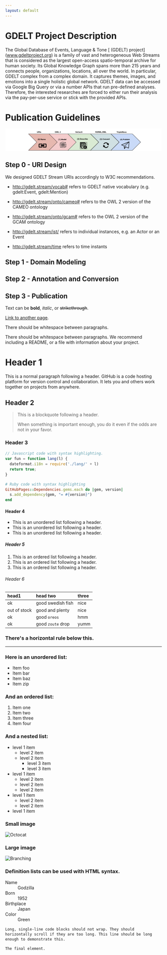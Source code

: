 ```yaml
---
layout: default
---
```


# GDELT Project Description

The Global Database of Events, Language & Tone [ (GDELT) project] (www.gdeltproject.org)
is a family of vast and heterogeneous Web Streams that is considered as the largest
open-access spatio-temporal archive for human society. Its Global Knowledge Graph spans
more than 215 years and connects people, organizations, locations, all over the world.
In particular, GDELT complex from a complex domain. It captures themes, images, and emotions
into a single holistic global network. GDELT data can be accessed via Google Big Query or via
a number APIs that run pre-defined analyses. Therefore, the interested researches are forced
to either run their analysis via the pay-per-use service or stick with the provided APIs.


# Publication Guidelines

![Branching](./assets/images/lc.png)

## Step 0 - URI Design

We designed GDELT Stream URIs accordingly to W3C recommendations.

-  http://gdelt.stream/vocab# refers to GDELT native vocabulary (e.g. gdelt:Event, gdelt:Mention)
-  http://gdelt.stream/onto/cameo# refers to the OWL 2 version of the CAMEO ontology
-  http://gdelt.stream/onto/gcam# refers to the OWL 2 version of the GCAM ontology

-  http://gdelt.stream/ist/ refers to individual instances, e.g. an Actor or an Event
-  http://gdelt.stream/time refers to time instants

## Step 1 - Domain Modeling

## Step 2 - Annotation and Conversion

## Step 3 - Publication



Text can be **bold**, _italic_, or ~~strikethrough~~.

[Link to another page](./another-page.html).

There should be whitespace between paragraphs.

There should be whitespace between paragraphs. We recommend including a README, or a file with information about your project.

# Header 1

This is a normal paragraph following a header. GitHub is a code hosting platform for version control and collaboration. It lets you and others work together on projects from anywhere.

## Header 2

> This is a blockquote following a header.
>
> When something is important enough, you do it even if the odds are not in your favor.

### Header 3

```js
// Javascript code with syntax highlighting.
var fun = function lang(l) {
  dateformat.i18n = require('./lang/' + l)
  return true;
}
```

```ruby
# Ruby code with syntax highlighting
GitHubPages::Dependencies.gems.each do |gem, version|
  s.add_dependency(gem, "= #{version}")
end
```

#### Header 4

*   This is an unordered list following a header.
*   This is an unordered list following a header.
*   This is an unordered list following a header.

##### Header 5

1.  This is an ordered list following a header.
2.  This is an ordered list following a header.
3.  This is an ordered list following a header.

###### Header 6

| head1        | head two          | three |
|:-------------|:------------------|:------|
| ok           | good swedish fish | nice  |
| out of stock | good and plenty   | nice  |
| ok           | good `oreos`      | hmm   |
| ok           | good `zoute` drop | yumm  |

### There's a horizontal rule below this.

* * *

### Here is an unordered list:

*   Item foo
*   Item bar
*   Item baz
*   Item zip

### And an ordered list:

1.  Item one
1.  Item two
1.  Item three
1.  Item four

### And a nested list:

- level 1 item
  - level 2 item
  - level 2 item
    - level 3 item
    - level 3 item
- level 1 item
  - level 2 item
  - level 2 item
  - level 2 item
- level 1 item
  - level 2 item
  - level 2 item
- level 1 item

### Small image

![Octocat](https://github.githubassets.com/images/icons/emoji/octocat.png)

### Large image

![Branching](https://guides.github.com/activities/hello-world/branching.png)


### Definition lists can be used with HTML syntax.

<dl>
<dt>Name</dt>
<dd>Godzilla</dd>
<dt>Born</dt>
<dd>1952</dd>
<dt>Birthplace</dt>
<dd>Japan</dd>
<dt>Color</dt>
<dd>Green</dd>
</dl>

```
Long, single-line code blocks should not wrap. They should horizontally scroll if they are too long. This line should be long enough to demonstrate this.
```

```
The final element.
```

